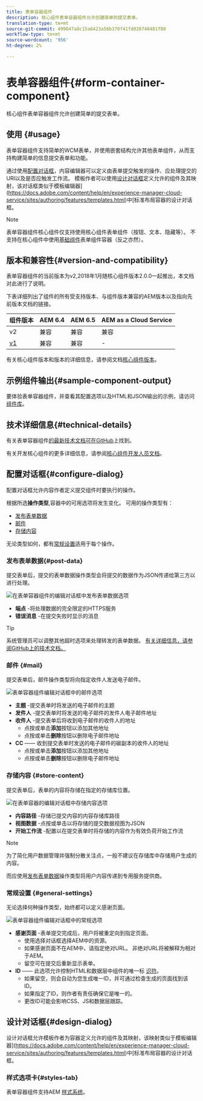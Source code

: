 ```yaml
---
title: 表单容器组件
description: 核心组件表单容器组件允许创建简单的提交表单。
translation-type: tm+mt
source-git-commit: 499047a8c15a6423a56b370f41fd020740481f80
workflow-type: tm+mt
source-wordcount: '956'
ht-degree: 2%

---
```



# 表单容器组件{#form-container-component}

核心组件表单容器组件允许创建简单的提交表单。

## 使用 {#usage}

表单容器组件支持简单的WCM表单，并使用嵌套结构允许其他表单组件，从而支持构建简单的信息提交表单和功能。

通过使用[配置对话框](#configure-dialog)，内容编辑器可以定义由表单提交触发的操作、应处理提交的URl以及是否应触发工作流。 模板作者可以使用[设计对话框](#design-dialog)定义允许的组件及其映射，该对话框类似于模板编辑器](https://docs.adobe.com/content/help/en/experience-manager-cloud-service/sites/authoring/features/templates.html)中[标准布局容器的设计对话框。

>[!NOTE]
>
>表单容器组件核心组件仅支持使用核心组件表单组件（按钮、文本、隐藏等）。 不支持在核心组件中使用[基础组件](https://docs.adobe.com/content/help/en/experience-manager-65/authoring/siteandpage/default-components-foundation.html)表单组件容器（反之亦然）。

## 版本和兼容性{#version-and-compatibility}

表单容器组件的当前版本为v2,2018年1月随核心组件版本2.0.0一起推出，本文档对此进行了说明。

下表详细列出了组件的所有受支持版本、与组件版本兼容的AEM版本以及指向先前版本文档的链接。

| 组件版本 | AEM 6.4 | AEM 6.5 | AEM as a Cloud Service |
|--- |--- |--- |---|
| v2 | 兼容 | 兼容 | 兼容 |
| [v1](/help/components/v1/form-container-v1.md) | 兼容 | 兼容 | - |

有关核心组件版本和版本的详细信息，请参阅文档[核心组件版本](/help/versions.md)。

## 示例组件输出{#sample-component-output}

要体验表单容器组件，并查看其配置选项以及HTML和JSON输出的示例，请访问[组件库](https://adobe.com/go/aem_cmp_library_form_container)。

## 技术详细信息{#technical-details}

有关表单容器组件[的最新技术文档可在GitHub](https://adobe.com/go/aem_cmp_tech_form_container_v2)上找到。

有关开发核心组件的更多详细信息，请参阅[核心组件开发人员文档](/help/developing/overview.md)。

## 配置对话框{#configure-dialog}

配置对话框允许内容作者定义提交组件时要执行的操作。

根据所选&#x200B;**操作类型**,容器中的可用选项将发生变化。 可用的操作类型有：

* [发布表单数据](#post-data)
* [邮件](#mail)
* [存储内容](#store-content)

无论类型如何，都有[常规设置](#general-settings)适用于每个操作。

### 发布表单数据{#post-data}

提交表单后，提交的表单数据操作类型会将提交的数据作为JSON传递给第三方以进行处理。

![在表单容器组件的编辑对话框中发布表单数据选项](/help/assets/form-container-edit-post.png)

* **端点** -将处理数据的完全限定的HTTPS服务
* **错误消息** -在提交失败时显示的消息

>[!TIP]
>系统管理员可以调整其他超时选项来处理转发的表单数据。 [有关详细信息，请参阅GitHub上的技术文档。](https://github.com/adobe/aem-core-wcm-components/tree/master/content/src/content/jcr_root/apps/core/wcm/components/form/actions/rpc)

### 邮件 {#mail}

提交表单后，邮件操作类型将向指定收件人发送电子邮件。

![表单容器组件编辑对话框中的邮件选项](/help/assets/form-container-edit-mail.png)

* **主题** -提交表单时将发送的电子邮件的主题
* **发件人** -提交表单时将发送的电子邮件的发件人电子邮件地址
* **收件人** -提交表单后将收到电子邮件的收件人的地址
   * 点按或单击&#x200B;**添加**&#x200B;按钮以添加其他地址
   * 点按或单击&#x200B;**删除**&#x200B;按钮以删除电子邮件地址
* **CC**  —— 收到提交表单时发送的电子邮件的碳副本的收件人的地址
   * 点按或单击&#x200B;**添加**&#x200B;按钮以添加其他地址
   * 点按或单击&#x200B;**删除**&#x200B;按钮以删除电子邮件地址

### 存储内容 {#store-content}

提交表单后，表单的内容将存储在指定的存储库位置。

![在表单容器的编辑对话框中存储内容选项](/help/assets/form-container-edit-store.png)

* **内容路径** -存储已提交内容的内容存储库路径
* **视图数据** -点按或单击以将存储的提交数据视图为JSON
* **开始工作流** -配置以在提交表单时将存储的内容作为有效负荷开始工作流

>[!NOTE]
>
>为了简化用户数据管理并强制分散关注点，一般不建议在存储库中存储用户生成的内容。
>
>而应使用[发布表单数据](#post-data)操作类型将用户内容传递到专用服务提供商。

### 常规设置 {#general-settings}

无论选择何种操作类型，始终都可以定义感谢页面。

![表单容器组件编辑对话框中的常规选项](/help/assets/form-container-edit-general.png)

* **感谢页面** -表单提交完成后，用户将被重定向到指定页面。
   * 使用选择对话框选择AEM中的资源。
   * 如果感谢页面不在AEM中，请指定绝对URL。 非绝对URL将被解释为相对于AEM。
   * 留空可在提交后重新显示表单。
* **ID**  —— 此选项允许控制HTML和数据层中组件的唯一标 [识符](/help/developing/data-layer/overview.md)。
   * 如果留空，则会自动为您生成唯一ID，并可通过检查生成的页面找到该ID。
   * 如果指定了ID，则作者有责任确保它是唯一的。
   * 更改ID可能会影响CSS、JS和数据层跟踪。

## 设计对话框{#design-dialog}

设计对话框允许模板作者为容器定义允许的组件及其映射，该映射类似于模板编辑器](https://docs.adobe.com/content/help/en/experience-manager-cloud-service/sites/authoring/features/templates.html)中[标准布局容器的设计对话框。

### 样式选项卡{#styles-tab}

表单容器组件支持AEM [样式系统](/help/get-started/authoring.md#component-styling)。
